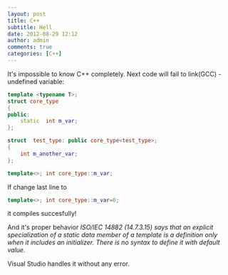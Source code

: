 ```yaml
---
layout: post
title: C++
subtitle: Hell
date: 2012-08-29 12:12
author: admin
comments: true
categories: [C++]
---
```

It's impossible to know C++ completely. Next code will fail to link(GCC) - undefined variable:

```cpp
template <typename T>;
struct core_type
{
public:
	static  int m_var;
};

struct  test_type: public core_type<test_type>;
{
	int m_another_var;
};

template<>; int core_type::m_var;
```

If change last line to

```cpp
template<>; int core_type::m_var=0;
```

it compiles succesfully!

And it's proper behavior
<em> ISO/IEC 14882 (14.7.3.15) says that an explicit specialization of a static data member of a template is a definition only when it includes an initializer. There is no syntax to define it with default value.</em>

Visual Studio handles it without any error.
